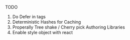 TODO
1. Do Defer in tags
2. Deterministic Hashes for Caching 
3. Properally Tree shake / Cherry pick
    Authoring Libraries
4. Enable style object with react